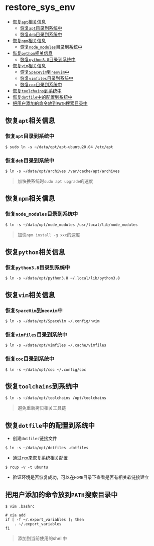 # restore_sys_env

<!-- vim-markdown-toc GFM -->

* [恢复`apt`相关信息](#恢复apt相关信息)
  - [恢复`apt`目录到系统中](#恢复apt目录到系统中)
  - [恢复`deb`目录到系统中](#恢复deb目录到系统中)
* [恢复`npm`相关信息](#恢复npm相关信息)
  - [恢复`node_modules`目录到系统中](#恢复node_modules目录到系统中)
* [恢复`python`相关信息](#恢复python相关信息)
  - [恢复`python3.8`目录到系统中](#恢复python38目录到系统中)
* [恢复`vim`相关信息](#恢复vim相关信息)
  - [恢复`SpaceVim`到`neovim`中](#恢复spacevim到neovim中)
  - [恢复`vimfiles`目录到系统中](#恢复vimfiles目录到系统中)
  - [恢复`coc`目录到系统中](#恢复coc目录到系统中)
* [恢复`toolchains`到系统中](#恢复toolchains到系统中)
* [恢复`dotfile`中的配置到系统中](#恢复dotfile中的配置到系统中)
* [把用户添加的命令放到`PATH`搜索目录中](#把用户添加的命令放到path搜索目录中)

<!-- vim-markdown-toc -->

## 恢复`apt`相关信息

### 恢复`apt`目录到系统中

```shell
$ sudo ln -s ~/data/opt/apt-ubuntu20.04 /etc/apt
```

### 恢复`deb`目录到系统中

```shell
$ ln -s ~/data/opt/archives /var/cache/apt/archives
```

> 加快换系统时`sudo apt upgrade`的速度

## 恢复`npm`相关信息

### 恢复`node_modules`目录到系统中

```shell
$ ln -s ~/data/opt/node_modules /usr/local/lib/node_modules
```

> 加快`npm install -g xxx`的速度

## 恢复`python`相关信息

### 恢复`python3.8`目录到系统中

```shell
$ ln -s ~/data/opt/python3.8 ~/.local/lib/python3.8
```

## 恢复`vim`相关信息

### 恢复`SpaceVim`到`neovim`中

```shell
$ ln -s ~/data/opt/SpaceVim ~/.config/nvim
```

### 恢复`vimfiles`目录到系统中

```shell
$ ln -s ~/data/opt/vimfiles ~/.cache/vimfiles
```

### 恢复`coc`目录到系统中

```shell
$ ln -s ~/data/opt/coc ~/.config/coc
```

## 恢复`toolchains`到系统中

```shell
$ ln -s ~/data/opt/toolchains /opt/toolchains
```

> 避免重新拷贝相关工具链

## 恢复`dotfile`中的配置到系统中

* 创建`dotfiles`链接文件

```shell
$ ln -s ~/data/opt/dotfiles .dotfiles
```

* 通过`rcm`来恢复系统相关配置

```shell
$ rcup -v -t ubuntu
```

* 验证环境是否恢复成功，可以在`HOME`目录下查看是否有相关软链接建立


## 把用户添加的命令放到`PATH`搜索目录中

```shell
$ vim .bashrc

# xia add
if [ -f ~/.export_variables ]; then
    . ~/.export_variables
fi
```

> 添加到当前使用的shell中

